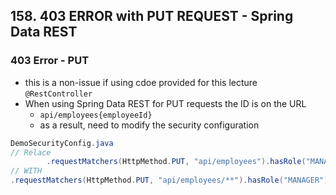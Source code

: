 ## 158. 403 ERROR with PUT REQUEST - Spring Data REST

### 403 Error - PUT 

* this is a non-issue if using cdoe provided for this lecture `@RestController`
* When using Spring Data REST for PUT requests the ID is on the URL
  * `api/employees{employeeId}`
  * as a result, need to modify the security configuration 

```java
DemoSecurityConfig.java
// Relace 
        .requestMatchers(HttpMethod.PUT, "api/employees").hasRole("MANAGER")
// WITH 
.requestMatchers(HttpMethod.PUT, "api/employees/**").hasRole("MANAGER"); 
```